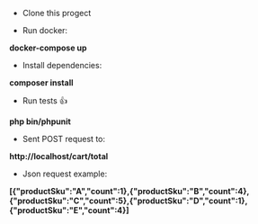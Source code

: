 * Clone this progect
[^1]:
* Run docker:
[^1]:
**docker-compose up**
[^1]:
* Install dependencies:
[^1]:
**composer install**
[^1]:
* Run tests :+1:
[^1]:
**php bin/phpunit**
[^1]:
* Sent POST request to:
[^1]:
**http://localhost/cart/total**
[^1]:
* Json request example:
[^1]:
**[{"productSku":"A","count":1},{"productSku":"B","count":4},{"productSku":"C","count":5},{"productSku":"D","count":1},{"productSku":"E","count":4}]**

